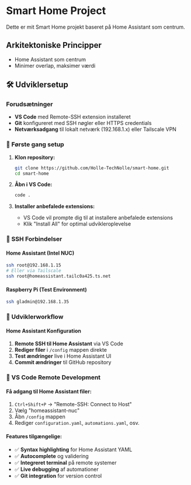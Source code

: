 # Smart Home Project 
 
Dette er mit Smart Home projekt baseret på Home Assistant som centrum. 
 
## Arkitektoniske Principper 
- Home Assistant som centrum 
- Minimer overlap, maksimer værdi 
 
## 🛠️ Udviklersetup 
 
### Forudsætninger 
- **VS Code** med Remote-SSH extension installeret 
- **Git** konfigureret med SSH nøgler eller HTTPS credentials 
- **Netværksadgang** til lokalt netværk (192.168.1.x) eller Tailscale VPN 
 
### 🚀 Første gang setup 
 
1. **Klon repository:** 
   ```bash 
   git clone https://github.com/Holle-TechNolle/smart-home.git 
   cd smart-home 
   ``` 
 
2. **Åbn i VS Code:** 
   ```bash 
   code . 
   ``` 
 
3. **Installer anbefalede extensions:** 
   - VS Code vil prompte dig til at installere anbefalede extensions 
   - Klik "Install All" for optimal udvikleroplevelse 
 
### 🔗 SSH Forbindelser 
 
#### Home Assistant (Intel NUC) 
```bash 
ssh root@192.168.1.15 
# Eller via Tailscale 
ssh root@homeassistant.tailc0a425.ts.net 
``` 
 
#### Raspberry Pi (Test Environment) 
```bash 
ssh gladmin@192.168.1.35 
``` 
 
### 🔄 Udviklerworkflow 
 
#### Home Assistant Konfiguration 
1. **Remote SSH til Home Assistant** via VS Code 
2. **Rediger filer** i `/config` mappen direkte 
3. **Test ændringer** live i Home Assistant UI 
4. **Commit ændringer** til GitHub repository 
 
### 🎯 VS Code Remote Development 
 
#### Få adgang til Home Assistant filer: 
1. `Ctrl+Shift+P` → "Remote-SSH: Connect to Host" 
2. Vælg "homeassistant-nuc" 
3. Åbn `/config` mappen 
4. Rediger `configuration.yaml`, `automations.yaml`, osv. 
 
#### Features tilgængelige: 
- ✅ **Syntax highlighting** for Home Assistant YAML 
- ✅ **Autocomplete** og validering 
- ✅ **Integreret terminal** på remote systemer 
- ✅ **Live debugging** af automationer 
- ✅ **Git integration** for version control 
